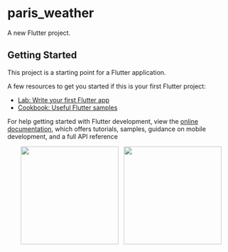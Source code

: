 # paris_weather

A new Flutter project.

## Getting Started

This project is a starting point for a Flutter application.

A few resources to get you started if this is your first Flutter project:

- [Lab: Write your first Flutter app](https://docs.flutter.dev/get-started/codelab)
- [Cookbook: Useful Flutter samples](https://docs.flutter.dev/cookbook)

For help getting started with Flutter development, view the
[online documentation](https://docs.flutter.dev/), which offers tutorials,
samples, guidance on mobile development, and a full API reference

<p align="center">
  <img src="https://github.com/BrahimBOULGOU/paris_weather/assets/36484657/39c0fc7b-789e-4a7a-b22d-861ae6932952" width="220" />
  <img src="https://github.com/BrahimBOULGOU/paris_weather/assets/36484657/8e518887-bcb4-4238-8b5c-3e1a1ba3bae1" width="220" />
</p>
